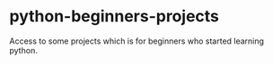 # python-beginners-projects
Access to some projects which is for beginners who started learning python.
